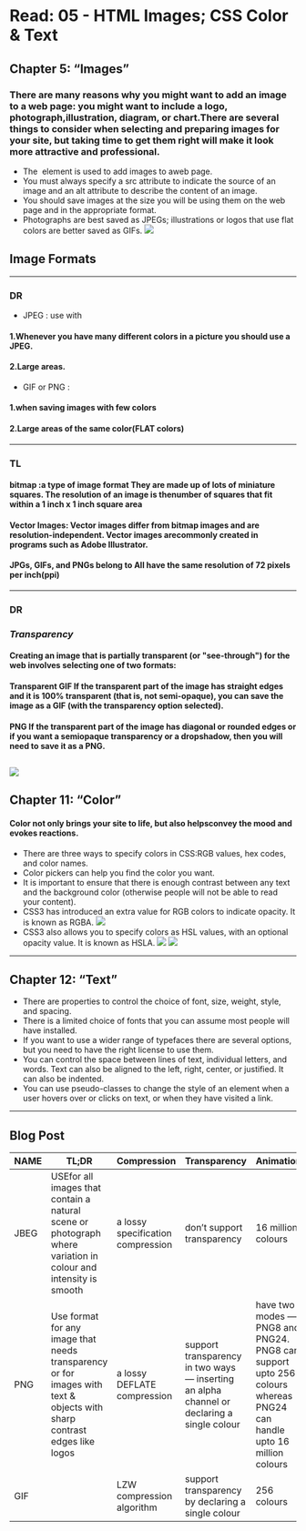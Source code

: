 # Read: 05 - HTML Images; CSS Color & Text
## Chapter 5: “Images” 
### There are many reasons why you might want to add an image to a web page: you might want to include a logo, photograph,illustration, diagram, or chart.There are several things to consider when selecting and preparing images for your site, but taking time to get them right will make it look more attractive and professional.
- The <img> element is used to add images to aweb page.
- You must always specify a src attribute to indicate the source of an image and an alt attribute to describe the content of an image.
- You should save images at the size you will be using them on the web page and in the appropriate format.
- Photographs are best saved as JPEGs; illustrations or logos that use flat colors are better saved as GIFs.
![](../img/201/class05-1.png)
## Image Formats
-------------------------------------------------------------
### DR
- JPEG : use with 
####   1.Whenever you have many different colors in a picture you should use a JPEG.
####   2.Large areas.
-  GIF or PNG : 
####   1.when saving images with few colors 

####   2.Large areas of the same color(FLAT colors)
-------------------------------------------------------------
### TL
#### bitmap :a type of image format  They are made up of lots of miniature squares. The resolution of an image is thenumber of squares that fit within a 1 inch x 1 inch square area

#### Vector Images:  Vector images differ from bitmap images and are resolution-independent. Vector images arecommonly created in programs such as Adobe Illustrator.
#### JPGs, GIFs, and PNGs belong to All have the same resolution of 72 pixels per inch(ppi)
-------------------------------------------------------------
### DR
### *Transparency*
#### Creating an image that is partially transparent (or "see-through") for the web involves selecting one of two formats:
#### Transparent GIF If the transparent part of the image has straight edges and it is 100% transparent (that is, not semi-opaque), you can save the image as a GIF (with the transparency option selected).
#### PNG If the transparent part of the image has diagonal or rounded edges or if you want a semiopaque transparency or a dropshadow, then you will need to save it as a PNG.
![](../img/201/class05-2.png)
-------------------------------------------------------------
## Chapter 11: “Color”
#### Color not only brings your site to life, but also helpsconvey the mood and evokes reactions.
- There are three ways to specify colors in CSS:RGB values, hex codes, and color names.
- Color pickers can help you find the color you want.
- It is important to ensure that there is enough contrast
between any text and the background color (otherwise
people will not be able to read your content).
- CSS3 has introduced an extra value for RGB colors to indicate opacity. It is known as RGBA.
![](../img/201/class05-4.png)
- CSS3 also allows you to specify colors as HSL values,
with an optional opacity value. It is known as HSLA.
![](../img/201/class05-3.png)
![](../img/201/class05-5.png)
-----------------------------------------------------------
## Chapter 12: “Text”
- There are properties to control the choice of font, size,
weight, style, and spacing.
- There is a limited choice of fonts that you can assume
most people will have installed.
- If you want to use a wider range of typefaces there are
several options, but you need to have the right license
to use them.
- You can control the space between lines of text,
individual letters, and words. Text can also be aligned
to the left, right, center, or justified. It can also be
indented.
-  You can use pseudo-classes to change the style of an
element when a user hovers over or clicks on text, or
when they have visited a link.
-----------------------------------------------------------
## Blog Post
|NAME | TL;DR |  Compression | Transparency | Animation |
|-----|-------|--------------|--------------|-----------|
|JBEG |USEfor all images that contain a natural scene or photograph where variation in colour and intensity is smooth|a lossy  specification compression|don’t support transparency|16 million colours|don’t support|
|PNG  |Use format for any image that needs transparency or for images with text & objects with sharp contrast edges like logos |a lossy DEFLATE compression|support transparency in two ways — inserting an alpha channel or declaring a single colour|have two modes — PNG8 and PNG24. PNG8 can support upto 256 colours whereas PNG24 can handle upto 16 million colours|don’t support|
|GIF  || LZW compression algorithm|support transparency by declaring a single colour|256 colours|GIF supports animation|

